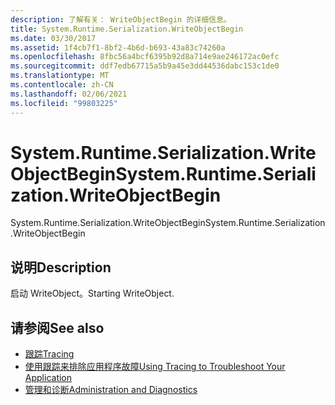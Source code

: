 ```yaml
---
description: 了解有关： WriteObjectBegin 的详细信息。
title: System.Runtime.Serialization.WriteObjectBegin
ms.date: 03/30/2017
ms.assetid: 1f4cb7f1-8bf2-4b6d-b693-43a83c74260a
ms.openlocfilehash: 8fbc56a4bcf6395b92d8a714e9ae246172ac0efc
ms.sourcegitcommit: ddf7edb67715a5b9a45e3dd44536dabc153c1de0
ms.translationtype: MT
ms.contentlocale: zh-CN
ms.lasthandoff: 02/06/2021
ms.locfileid: "99803225"
---
```

# <a name="systemruntimeserializationwriteobjectbegin"></a><span data-ttu-id="f1d90-103">System.Runtime.Serialization.WriteObjectBegin</span><span class="sxs-lookup"><span data-stu-id="f1d90-103">System.Runtime.Serialization.WriteObjectBegin</span></span>

<span data-ttu-id="f1d90-104">System.Runtime.Serialization.WriteObjectBegin</span><span class="sxs-lookup"><span data-stu-id="f1d90-104">System.Runtime.Serialization.WriteObjectBegin</span></span>  
  
## <a name="description"></a><span data-ttu-id="f1d90-105">说明</span><span class="sxs-lookup"><span data-stu-id="f1d90-105">Description</span></span>  

 <span data-ttu-id="f1d90-106">启动 WriteObject。</span><span class="sxs-lookup"><span data-stu-id="f1d90-106">Starting WriteObject.</span></span>  
  
## <a name="see-also"></a><span data-ttu-id="f1d90-107">请参阅</span><span class="sxs-lookup"><span data-stu-id="f1d90-107">See also</span></span>

- [<span data-ttu-id="f1d90-108">跟踪</span><span class="sxs-lookup"><span data-stu-id="f1d90-108">Tracing</span></span>](index.md)
- [<span data-ttu-id="f1d90-109">使用跟踪来排除应用程序故障</span><span class="sxs-lookup"><span data-stu-id="f1d90-109">Using Tracing to Troubleshoot Your Application</span></span>](using-tracing-to-troubleshoot-your-application.md)
- [<span data-ttu-id="f1d90-110">管理和诊断</span><span class="sxs-lookup"><span data-stu-id="f1d90-110">Administration and Diagnostics</span></span>](../index.md)

